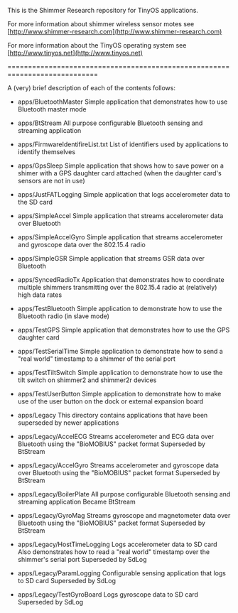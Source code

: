 This is the Shimmer Research repository for TinyOS applications.

For more information about shimmer wireless sensor motes see
[http://www.shimmer-research.com](http://www.shimmer-research.com)

For more information about the TinyOS operating system see
[http://www.tinyos.net](http://www.tinyos.net)

============================================================================

A (very) brief description of each of the contents follows:

* apps/BluetoothMaster
   Simple application that demonstrates how to use Bluetooth master mode

* apps/BtStream
   All purpose configurable Bluetooth sensing and streaming application

* apps/FirmwareIdentifireList.txt
   List of identifiers used by applications to identify themselves

* apps/GpsSleep
   Simple application that shows how to save power on a shimer with a GPS 
   daughter card attached (when the daughter card's sensors are not in use)

* apps/JustFATLogging
   Simple application that logs accelerometer data to the SD card

* apps/SimpleAccel
   Simple application that streams accelerometer data over Bluetooth

* apps/SimpleAccelGyro
   Simple application that streams accelerometer and gyroscope data over the
   802.15.4 radio

* apps/SimpleGSR
   Simple application that streams GSR data over Bluetooth

* apps/SyncedRadioTx
   Application that demonstrates how to coordinate multiple shimmers
   transmitting over the 802.15.4 radio at (relatively) high data rates

* apps/TestBluetooth
   Simple application to demonstrate how to use the Bluetooth radio (in 
   slave mode)

* apps/TestGPS
   Simple application that demonstrates how to use the GPS daughter card

* apps/TestSerialTime
   Simple application to demonstrate how to send a "real world" timestamp to
   a shimmer of the serial port

* apps/TestTiltSwitch
   Simple application to demonstrate how to use the tilt switch on shimmer2
   and shimmer2r devices

* apps/TestUserButton
   Simple application to demonstrate how to make use of the user button on
   the dock or external expansion board

* apps/Legacy
   This directory contains applications that have been superseded by newer 
   applications

* apps/Legacy/AccelECG
   Streams accelerometer and ECG data over Bluetooth using the "BioMOBIUS"
   packet format
   Superseded by BtStream

* apps/Legacy/AccelGyro
   Streams accelerometer and gyroscope data over Bluetooth using the 
   "BioMOBIUS" packet format
   Superseded by BtStream

* apps/Legacy/BoilerPlate
   All purpose configurable Bluetooth sensing and streaming application
   Became BtStream

* apps/Legacy/GyroMag
   Streams gyroscope and magnetometer data over Bluetooth using the 
   "BioMOBIUS" packet format
   Superseded by BtStream

* apps/Legacy/HostTimeLogging
   Logs accelerometer data to SD card 
   Also demonstrates how to read a "real world" timestamp over the shimmer's
   serial port
   Superseded by SdLog

* apps/Legacy/ParamLogging
   Configurable sensing application that logs to SD card
   Superseded by SdLog

* apps/Legacy/TestGyroBoard
   Logs gyroscope data to SD card
   Superseded by SdLog
